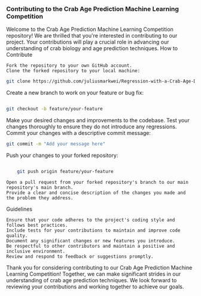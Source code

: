 ### Contributing to the Crab Age Prediction Machine Learning Competition

Welcome to the Crab Age Prediction Machine Learning Competition repository! We are thrilled that you're interested in contributing to our project. Your contributions will play a crucial role in advancing our understanding of crab biology and age prediction techniques.
How to Contribute

    Fork the repository to your own GitHub account.
    Clone the forked repository to your local machine:

    
```bash
git clone https://github.com/juliusmarkwei/Regression-with-a-Crab-Age-Dataset.git
```
Create a new branch to work on your feature or bug fix:

```bash

git checkout -b feature/your-feature
```
Make your desired changes and improvements to the codebase.
Test your changes thoroughly to ensure they do not introduce any regressions.
Commit your changes with a descriptive commit message:

```bash
git commit -m "Add your message here"
```
Push your changes to your forked repository:

```bash

    git push origin feature/your-feature
```
    Open a pull request from your forked repository's branch to our main repository's main branch.
    Provide a clear and concise description of the changes you made and the problem they address.

Guidelines

    Ensure that your code adheres to the project's coding style and follows best practices.
    Include tests for your contributions to maintain and improve code quality.
    Document any significant changes or new features you introduce.
    Be respectful to other contributors and maintain a positive and inclusive environment.
    Review and respond to feedback or suggestions promptly.

Thank you for considering contributing to our Crab Age Prediction Machine Learning Competition! Together, we can make significant strides in our understanding of crab age prediction techniques. We look forward to reviewing your contributions and working together to achieve our goals.